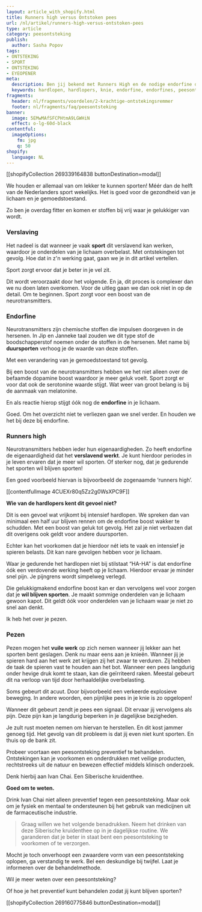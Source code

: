 ```yaml
---
layout: article_with_shopify.html
title: Runners high versus Ontstoken pees
url: /nl/artikel/runners-high-versus-ontstoken-pees
type: article
category: peesontsteking
publish:
  author: Sasha Popov
tags:
- ONTSTEKING
- SPORT
- ONTSTEKING
- EYEOPENER
meta:
  description: Ben jij bekend met Runners High en de nodige endorfine die daar bij vrij komt? Je pezen mogen het vuile werk op zich nemen. Een onstoken pees in je knie is zo opgelopen. Benieuwd naar onze inzichten?
  keywords: hardlopen, hardlopers, knie, endorfine, endorfines, peesontsteking, duursport, duursporten, pees, pezen, sasha
fragments:
  header: nl/fragments/voordelen/2-krachtige-ontstekingsremmer
  footer: nl/fragments/faq/peesontsteking
banner:
  image: 5EMwMAfSFCPHtmA9LGWHiN
  effect: o-lg-60d-black
contentful:
  imageOptions:
    fm: jpg
    q: 50
shopify:
  language: NL
---
```

[[shopifyCollection 269339164838 buttonDestination=modal]]

We houden er allemaal van om lekker te kunnen sporten! Méér dan de helft van de Nederlanders sport wekelijks. Het is goed voor de gezondheid van je lichaam en je gemoedstoestand.

Zo ben je overdag fitter en komen er stoffen bij vrij waar je gelukkiger van wordt.

### Verslaving

Het nadeel is dat wanneer je vaak **sport** dit verslavend kan werken, waardoor je onderdelen van je lichaam overbelast. Met ontstekingen tot gevolg. Hoe dat in z'n werking gaat, gaan we je in dit artikel vertellen.

Sport zorgt ervoor dat je beter in je vel zit.

Dit wordt veroorzaakt door het volgende. En ja, dit proces is complexer dan we nu doen laten overkomen. Voor de uitleg gaan we dan ook niet in op de detail. Om te beginnen. Sport zorgt voor een boost van de neurotransmitters.

### Endorfine

Neurotransmitters zijn chemische stoffen die impulsen doorgeven in de hersenen. In Jip en Janneke taal zouden we dit type stof de boodschapperstof noemen onder de stoffen in de hersenen. Met name bij **duursporten** verhoog je de waarde van deze stoffen.

Met een verandering van je gemoedstoestand tot gevolg.

Bij een boost van de neurotransmitters hebben we het niet alleen over de befaamde dopamine boost waardoor je meer geluk voelt. Sport zorgt er voor dat ook de serotonine waarde stijgt. Wat weer van groot belang is bij de aanmaak van melatonine.

En als reactie hierop stijgt óók nog de **endorfine** in je lichaam.

Goed. Om het overzicht niet te verliezen gaan we snel verder. En houden we het bij deze bij endorfine.

### Runners high

Neurotransmitters hebben ieder hun eigenaardigheden. Zo heeft endorfine de eigenaardigheid dat het **verslavend werkt**. Je kunt hierdoor periodes in je leven ervaren dat je meer wil sporten. Of sterker nog, dat je gedurende het sporten wil blijven sporten!

Een goed voorbeeld hiervan is bijvoorbeeld de zogenaamde ‘runners high’.

[[contentfulImage 4CUEXr80q5Zz2g0WsXPC9F]]

**Wie van de hardlopers kent dit gevoel niet?**

Dit is een gevoel wat vrijkomt bij intensief hardlopen. We spreken dan van minimaal een half uur blijven rennen om de endorfine boost wakker te schudden. Met een boost van geluk tot gevolg. Het zal je niet verbazen dat dit overigens ook geldt voor andere duursporten.

Echter kan het voorkomen dat je hierdoor nét iets te vaak en intensief je spieren belasts. Dit kan nare gevolgen hebben voor je lichaam.

Waar je gedurende het hardlopen niet bij stilstaat “HA-HA” is dat endorfine óók een verdovende werking heeft op je lichaam. Hierdoor ervaar je minder snel pijn. Je pijngrens wordt simpelweg verlegd.

Die gelukkigmakend endorfine boost kan er dan vervolgens wel voor zorgen dat je **wil blijven sporten**. Je maakt sommige onderdelen van je lichaam gewoon kapot. Dit geldt óók voor onderdelen van je lichaam waar je niet zo snel aan denkt.

Ik heb het over je pezen.

### Pezen

Pezen mogen het **vuile werk** op zich nemen wanneer jij lekker aan het sporten bent geslagen. Denk nu maar eens aan je knieën. Wanneer jij je spieren hard aan het werk zet krijgen zij het zwaar te verduren. Zij hebben de taak de spieren vast te houden aan het bot. Wanneer een pees langdurig onder hevige druk komt te staan, kan die geïrriteerd raken. Meestal gebeurt dit na verloop van tijd door herhaaldelijke overbelasting.

Soms gebeurt dit acuut. Door bijvoorbeeld een verkeerde explosieve beweging. In andere woorden, een pijnlijke pees in je knie is zo opgelopen!

Wanneer dit gebeurt zendt je pees een signaal. Dit ervaar jij vervolgens als pijn. Deze pijn kan je langdurig beperken in je dagelijkse bezigheden.

Je zult rust moeten nemen om hiervan te herstellen. En dit kost jammer genoeg tijd. Het gevolg van dit probleem is dat jij even niet kunt sporten. En thuis op de bank zit.

Probeer voortaan een peesontsteking preventief te behandelen. Ontstekingen kan je voorkomen en onderdrukken met veilige producten, rechtstreeks uit de natuur en bewezen effectief middels klinisch onderzoek.

Denk hierbij aan Ivan Chai. Een Siberische kruidenthee.

**Goed om te weten.**

Drink Ivan Chai niet alleen preventief tegen een peesontsteking. Maar ook om je fysiek en mentaal te ondersteunen bij het gebruik van medicijnen uit de farmaceutische industrie.

> Graag willen we het volgende benadrukken. Neem het drinken van deze Siberische kruidenthee op in je dagelijkse routine. We garanderen dat je beter in staat bent een peesontsteking te voorkomen of te verzorgen.

Mocht je toch onverhoopt een zwaardere vorm van een peesontsteking oplopen, ga verstandig te werk. Bel een deskundige bij twijfel. Laat je informeren over de behandelmethode.

Wil je meer weten over een peesontsteking?

Of hoe je het preventief kunt behandelen zodat jij kunt blijven sporten?

[[shopifyCollection 269160775846 buttonDestination=modal]]
